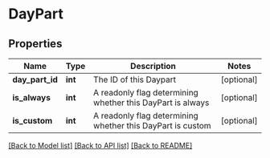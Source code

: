# DayPart

## Properties
Name | Type | Description | Notes
------------ | ------------- | ------------- | -------------
**day_part_id** | **int** | The ID of this Daypart | [optional] 
**is_always** | **int** | A readonly flag determining whether this DayPart is always | [optional] 
**is_custom** | **int** | A readonly flag determining whether this DayPart is custom | [optional] 

[[Back to Model list]](../README.md#documentation-for-models) [[Back to API list]](../README.md#documentation-for-api-endpoints) [[Back to README]](../README.md)


